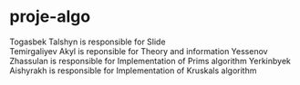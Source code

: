 # proje-algo
Togasbek Talshyn is responsible for Slide <br>
Temirgaliyev Akyl is reponsible for Theory and information
Yessenov Zhassulan is responsible for Implementation of Prims algorithm
Yerkinbyek Aishyrakh is responsible for Implementation of Kruskals algorithm
